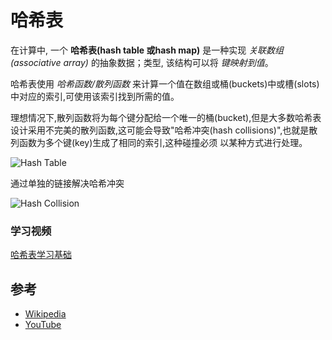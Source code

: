 # 哈希表

在计算中, 一个  **哈希表(hash table 或hash map)**  是一种实现 *关联数组(associative array)* 
的抽象数据；类型, 该结构可以将 *键映射到值*。

哈希表使用 *哈希函数/散列函数* 来计算一个值在数组或桶(buckets)中或槽(slots)中对应的索引,可使用该索引找到所需的值。

理想情况下,散列函数将为每个键分配给一个唯一的桶(bucket),但是大多数哈希表设计采用不完美的散列函数,这可能会导致"哈希冲突(hash collisions)",也就是散列函数为多个键(key)生成了相同的索引,这种碰撞必须
以某种方式进行处理。

![Hash Table](https://upload.wikimedia.org/wikipedia/commons/7/7d/Hash_table_3_1_1_0_1_0_0_SP.svg)

通过单独的链接解决哈希冲突

![Hash Collision](https://upload.wikimedia.org/wikipedia/commons/d/d0/Hash_table_5_0_1_1_1_1_1_LL.svg)

### 学习视频

[哈希表学习基础](https://www.youtube.com/watch?v=CaF_RipLLh4)

## 参考

- [Wikipedia](https://en.wikipedia.org/wiki/Hash_table)
- [YouTube](https://www.youtube.com/watch?v=shs0KM3wKv8&index=4&list=PLLXdhg_r2hKA7DPDsunoDZ-Z769jWn4R8)

